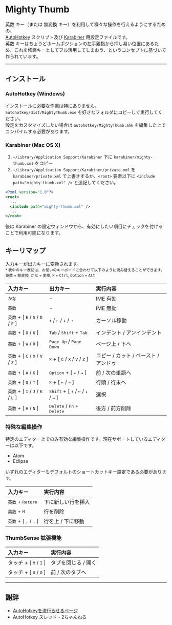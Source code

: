 # Mighty Thumb
<kbd>英数</kbd> キー（または <kbd>無変換</kbd> キー）を利用して様々な操作を行えるようにするための、  
[AutoHotkey](http://www.autohotkey.com/) スクリプト及び [Karabiner](https://pqrs.org/osx/karabiner/index.html.ja) 用設定ファイルです。  
<kbd>英数</kbd> キーはちょうどホームポジションの左手親指から押し易い位置にあるため、これを修飾キーとしてフル活用してしまおう、というコンセプトに基づいて作られています。

---

## インストール

### AutoHotkey (Windows)
インストールに必要な作業は特にありません。  
`autohotkey/dist/MightyThumb.exe` を好きなフォルダにコピーして実行してください。  
設定をカスタマイズしたい場合は `autohotkey/MightyThumb.ahk` を編集した上でコンパイルする必要があります。

### Karabiner (Mac OS X)
1. `~/Library/Application Support/Karabiner` 下に `karabiner/mighty-thumb.xml` をコピー
2. `~/Library/Application Support/Karabiner/private.xml` を `karabiner/private.xml` で上書きするか、`<root>` 要素以下に `<include path="mighty-thumb.xml" />` と追記してください。

```xml
<?xml version="1.0"?>
<root>
  ...
  <include path="mighty-thumb.xml" />
  ...
</root>
```

後は Karabiner の設定ウィンドウから、有効にしたい項目にチェックを付けることで利用可能になります。

## キーリマップ
入力キーが出力キーに変換されます。  
<small>\* 表中のキー表記は、お使いのキーボードに合わせて以下のように読み替えることができます。  
<kbd>英数</kbd> = <kbd>無変換</kbd>, <kbd>かな</kbd> = <kbd>変換</kbd>, <kbd>⌘</kbd> = <kbd>Ctrl</kbd>, <kbd>Option</kbd> = <kbd>Alt</kbd></small>

| 入力キー | 出力キー | 実行内容
|:--|:--|:--
| <kbd>かな</kbd> | - | IME 有効
| <kbd>英数</kbd> | - | IME 無効
| <kbd>英数</kbd> + [ <kbd>E</kbd> / <kbd>S</kbd> / <kbd>D</kbd> / <kbd>F</kbd> ] | <kbd>↑</kbd> / <kbd>←</kbd> / <kbd>↓</kbd> / <kbd>→</kbd> | カーソル移動
| <kbd>英数</kbd> + [ <kbd>O</kbd> / <kbd>U</kbd> ] | <kbd>Tab</kbd> / <kbd>Shift</kbd> + <kbd>Tab</kbd> | インデント / アンインデント
| <kbd>英数</kbd> + [ <kbd>W</kbd> / <kbd>R</kbd> ] | <kbd>Page Up</kbd> / <kbd>Page Down</kbd> | ページ上 / 下へ
| <kbd>英数</kbd> + [ <kbd>C</kbd> / <kbd>X</kbd> / <kbd>V</kbd> / <kbd>Z</kbd> ] | <kbd>⌘</kbd> + [ <kbd>C</kbd> / <kbd>X</kbd> / <kbd>V</kbd> / <kbd>Z</kbd> ] | コピー / カット / ペースト / アンドゥ
| <kbd>英数</kbd> + [ <kbd>A</kbd> / <kbd>G</kbd> ] | <kbd>Option</kbd> + [ <kbd>←</kbd> / <kbd>→</kbd> ] |  前 / 次の単語へ
| <kbd>英数</kbd> + [ <kbd>Q</kbd> / <kbd>T</kbd> ] | <kbd>⌘</kbd> + [ <kbd>←</kbd> / <kbd>→</kbd> ] | 行頭 / 行末へ
| <kbd>英数</kbd> + [ <kbd>I</kbd> / <kbd>J</kbd> / <kbd>K</kbd> / <kbd>L</kbd> ] | <kbd>Shift</kbd> + [ <kbd>↑</kbd> / <kbd>←</kbd> / <kbd>↓</kbd> / <kbd>→</kbd> ] | 選択
| <kbd>英数</kbd> + [ <kbd>H</kbd> / <kbd>N</kbd> ] | <kbd>Delete</kbd> / <kbd>Fn</kbd> + <kbd>Delete</kbd> | 後方 / 前方削除

### 特殊な編集操作
特定のエディター上でのみ有効な編集操作です。現在サポートしているエディターは以下です。

+ Atom
+ Eclipse

いずれのエディターもデフォルトのショートカットキー設定である必要があります。

| 入力キー | 実行内容
|:--|:--
| <kbd>英数</kbd> + <kbd>Return</kbd> | 下に新しい行を挿入
| <kbd>英数</kbd> + <kbd>M</kbd> | 行を削除
| <kbd>英数</kbd> + [ <kbd>,</kbd> / <kbd>.</kbd> ] | 行を上 / 下に移動


### ThumbSense 拡張機能

| 入力キー | 実行内容
|:--|:--
| タッチ + [ <kbd>M</kbd> / <kbd>I</kbd> ] | タブを閉じる / 開く
| タッチ + [ <kbd>U</kbd> / <kbd>O</kbd> ] | 前 / 次のタブへ

---

## 謝辞
+ [AutoHotkeyを流行らせるページ](http://lukewarm.s101.xrea.com/index.html)
+ AutoHotkey スレッド - 2ちゃんねる
